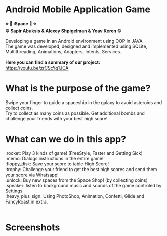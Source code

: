<h1> Android Mobile Application Game </h1>
 
 <b>:star:	:rocket: iSpace :rocket: :star: <br>
:copyright:  Sapir Abuksis & Alexey Shpigelman & Yoav Keren </b> :copyright:	<br>

Developing a game in an Android environment using OOP in JAVA. <br>
The game was developed, designed and implemented using SQLite, Multithreading, Animations, Adapters, Intents, Services. <br> <br>
<b> Here you can find a summary of our project: </b> <br>
https://youtu.be/zrCScYq1JCA<br>

<h1>What is the purpose of the game?</h1>
Swipe your finger to guide a spaceship in the galaxy to avoid asteroids and collect coins.<br>
Try to collect as many coins as possible. Get additional bombs and challenge your friends with your best high score!<br>

<h1>What can we do in this app? </h1>
:rocket:	Play 3 kinds of game! (FreeStyle, Faster and Getting Sick)  <br>
:memo:	Dialogs instructions in the entire game! <br>
:floppy_disk:	Save your score to table High Score! <br>
:trophy:	Challenge your friend to get the best high scores and send them your score via Whatsapp!  <br>
:unlock: Buy new spaces from the Space Shop! (by collecting coins) <br>
:speaker: listen to background music and sounds of the game controled by Settings <br>
:heavy_plus_sign: Using PhotoShop, Animation, Confetti, Glide and FancyRoast in extra. <br><br>

<h1>Screenshots</h1><br>
